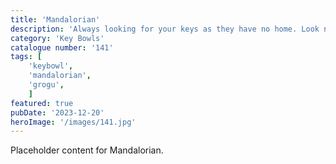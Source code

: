 ```yaml
---
title: 'Mandalorian'
description: 'Always looking for your keys as they have no home. Look no more with the Mandalorian key bowl.'
category: 'Key Bowls'
catalogue number: '141'
tags: [
    'keybowl', 
    'mandalorian',
    'grogu', 
    ]
featured: true
pubDate: '2023-12-20'
heroImage: '/images/141.jpg'
---
```


Placeholder content for Mandalorian.